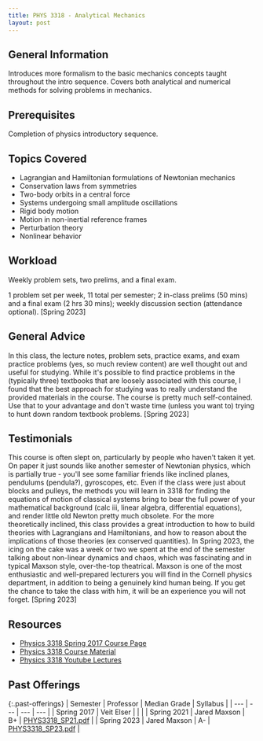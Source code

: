 ```yaml
---
title: PHYS 3318 - Analytical Mechanics
layout: post
---
```


<link rel="stylesheet" href="/main.css">

## General Information

Introduces more formalism to the basic mechanics concepts taught throughout the intro sequence. Covers both analytical and numerical methods for solving problems in mechanics.

## Prerequisites

Completion of physics introductory sequence.

## Topics Covered

  - Lagrangian and Hamiltonian formulations of Newtonian mechanics
  - Conservation laws from symmetries
  - Two-body orbits in a central force
  - Systems undergoing small amplitude oscillations
  - Rigid body motion
  - Motion in non-inertial reference frames
  - Perturbation theory
  - Nonlinear behavior

## Workload

Weekly problem sets, two prelims, and a final exam. 

1 problem set per week, 11 total per semester; 2 in-class prelims (50 mins) and a final exam (2 hrs 30 mins); weekly discussion section (attendance optional). [Spring 2023]

## General Advice
In this class, the lecture notes, problem sets, practice exams, and exam practice problems (yes, so much review content) are well thought out and useful for studying. While it's possible to find practice problems in the (typically three) textbooks that are loosely associated with this course, I found that the best approach for studying was to really understand the provided materials in the course. The course is pretty much self-contained. Use that to your advantage and don't waste time (unless you want to) trying to hunt down random textbook problems. [Spring 2023]

## Testimonials
This course is often slept on, particularly by people who haven't taken it yet. On paper it just sounds like another semester of Newtonian physics, which is partially true - you'll see some familiar friends like inclined planes, pendulums (pendula?), gyroscopes, etc. Even if the class were just about blocks and pulleys, the methods you will learn in 3318 for finding the equations of motion of classical systems bring to bear the full power of your mathematical background (calc iii, linear algebra, differential equations), and render little old Newton pretty much obsolete. For the more theoretically inclined, this class provides a great introduction to how to build theories with Lagrangians and Hamiltonians, and how to reason about the implications of those theories (ex conserved quantities). In Spring 2023, the icing on the cake was a week or two we spent at the end of the semester talking about non-linear dynamics and chaos, which was fascinating and in typical Maxson style, over-the-top theatrical. Maxson is one of the most enthusiastic and well-prepared lecturers you will find in the Cornell physics department, in addition to being a genuinely kind human being. If you get the chance to take the class with him, it will be an experience you will not forget. [Spring 2023]


## Resources
- <a href="https://uuuuuu.lassp.cornell.edu/courses/physics_3318_spring_2017">Physics 3318 Spring 2017 Course Page</a>
- <a href="https://www.classe.cornell.edu/~pt267/P3318.html">Physics 3318 Course Material</a>
- <a href="https://www.youtube.com/playlist?list=PLCvY3chdjJFDyDJxg7vPErjm72pQAvjSZ">Physics 3318 Youtube Lectures</a>

## Past Offerings

{:.past-offerings}
| Semester | Professor | Median Grade | Syllabus |
| --- | --- | --- | --- |
| Spring 2017 | Veit Elser |  | |
| Spring 2021 | Jared Maxson | B+ | <a href="/syllabi/PHYS3318_SP21.pdf">PHYS3318_SP21.pdf</a> |
| Spring 2023 | Jared Maxson | A- | <a href="/syllabi/PHYS3318_SP23.pdf">PHYS3318_SP23.pdf</a> |
